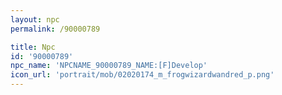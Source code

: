 ```yaml
---
layout: npc
permalink: /90000789

title: Npc
id: '90000789'
npc_name: 'NPCNAME_90000789_NAME:[F]Develop'
icon_url: 'portrait/mob/02020174_m_frogwizardwandred_p.png'
---
```

